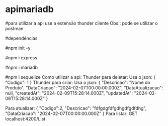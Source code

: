 # apimariadb

#para utilizar a api use a extensão thunder cliente
Obs.: pode se utilizar o postman

#dependências

#npm init -y

#npm i express

#npm i mariadb

#npm i sequelize
Como utilizar a api:
Thunder para deletar:
Usa o json:
{
  "Codigo": 1
}
Thunder para criar:
Usa o json:
{
  "Descricao": "Nome do Produto",
  "DataCriacao": "2024-02-07T00:00:00.000Z",
  "DataAtualizacao": null,
  "createdAt": "2024-02-09T15:28:14.000Z",
  "updatedAt": "2024-02-09T15:28:14.000Z"
}




Para atualizar:
   {
      "Codigo":2,
  "Descricao": "fdfgdgfdfgdhgdfgdfdhg",
  "DataCriacao": "2024-02-07T00:00:00.000Z"
}
Para listar:
 GET localhost:4200/List
